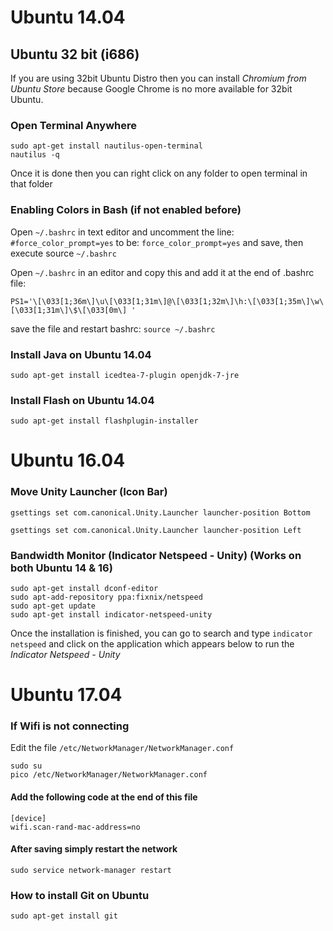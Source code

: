 # Ubuntu 14.04

## Ubuntu 32 bit (i686)
If you are using 32bit Ubuntu Distro then you can install *Chromium from Ubuntu Store* because Google Chrome is no more available for 32bit Ubuntu.

### Open Terminal Anywhere
```
sudo apt-get install nautilus-open-terminal
nautilus -q
```

Once it is done then you can right click on any folder to open terminal in that folder

### Enabling Colors in Bash (if not enabled before)
Open ```~/.bashrc``` in text editor and uncomment the line: ```#force_color_prompt=yes``` to be: ```force_color_prompt=yes``` and save, then execute source ```~/.bashrc```

Open ```~/.bashrc``` in an editor and copy this and add it at the end of .bashrc file:

```PS1='\[\033[1;36m\]\u\[\033[1;31m\]@\[\033[1;32m\]\h:\[\033[1;35m\]\w\[\033[1;31m\]\$\[\033[0m\] '```

save the file and restart bashrc:
```source ~/.bashrc```

### Install Java on Ubuntu 14.04
```sudo apt-get install icedtea-7-plugin openjdk-7-jre```

### Install Flash on Ubuntu 14.04
```sudo apt-get install flashplugin-installer```

# Ubuntu 16.04

### Move Unity Launcher (Icon Bar)
```gsettings set com.canonical.Unity.Launcher launcher-position Bottom```

```gsettings set com.canonical.Unity.Launcher launcher-position Left```

### Bandwidth Monitor (Indicator Netspeed - Unity) (Works on both Ubuntu 14 & 16)
```
sudo apt-get install dconf-editor
sudo apt-add-repository ppa:fixnix/netspeed
sudo apt-get update
sudo apt-get install indicator-netspeed-unity
```

Once the installation is finished, you can go to search and type ```indicator netspeed``` and click on the application which appears below to run the *Indicator Netspeed - Unity*

# Ubuntu 17.04
### If Wifi is not connecting
Edit the file ```/etc/NetworkManager/NetworkManager.conf```
```
sudo su
pico /etc/NetworkManager/NetworkManager.conf
```

#### Add the following code at the end of this file
```
[device]
wifi.scan-rand-mac-address=no
```

#### After saving simply restart the network
```sudo service network-manager restart```

### How to install Git on Ubuntu
```sudo apt-get install git```
